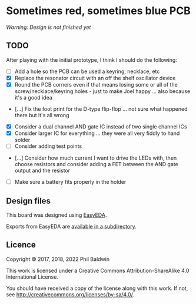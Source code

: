 # Sometimes red, sometimes blue PCB

*Warning: Design is not finished yet*

## TODO

After playing with the initial prototype, I think I should do the following:

* [ ] Add a hole so the PCB can be used a keyring, necklace, etc
* [x] Replace the resonator circuit with an off the shelf oscillator device
* [x] Round the PCB corners even if that means losing some or all of the screw/necklace/keyring holes - just to make Joel happy ... also because it's a good idea
* [...] Fix the foot print for the D-type flip-flop ... not sure what happened there but it's all wrong
* [x] Consider a dual channel AND gate IC instead of two single channel ICs
* [x] Consider larger IC for everything ... they were all very fiddly to hand solder
* [ ] Consider adding test points
* [...] Consider how much current I want to drive the LEDs with, then choose resistors and consider adding a FET between the AND gate output and the resistor
* [ ] Make sure a battery fits properly in the holder

## Design files

This board was designed using [EasyEDA](https://easyeda.com/).

Exports from EasyEDA are [available in a subdirectory](./Exports-v1.0).

## Licence

Copyright © 2017, 2018, 2022 Phil Baldwin

This work is licensed under a Creative Commons Attribution-ShareAlike 4.0 International License.

You should have received a copy of the license along with this work. If not, see <http://creativecommons.org/licenses/by-sa/4.0/>.
